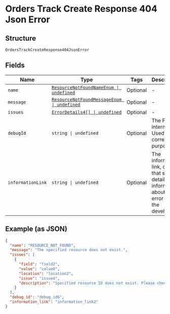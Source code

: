 
# Orders Track Create Response 404 Json Error

## Structure

`OrdersTrackCreateResponse404JsonError`

## Fields

| Name | Type | Tags | Description |
|  --- | --- | --- | --- |
| `name` | [`ResourceNotFoundNameEnum \| undefined`](../../doc/models/resource-not-found-name-enum.md) | Optional | - |
| `message` | [`ResourceNotFoundMessageEnum \| undefined`](../../doc/models/resource-not-found-message-enum.md) | Optional | - |
| `issues` | [`ErrorDetails4[] \| undefined`](../../doc/models/error-details-4.md) | Optional | - |
| `debugId` | `string \| undefined` | Optional | The PayPal internal ID. Used for correlation purposes. |
| `informationLink` | `string \| undefined` | Optional | The information link, or URI, that shows detailed information about this error for the developer. |

## Example (as JSON)

```json
{
  "name": "RESOURCE_NOT_FOUND",
  "message": "The specified resource does not exist.",
  "issues": [
    {
      "field": "field2",
      "value": "value0",
      "location": "location2",
      "issue": "issue4",
      "description": "Specified resource ID does not exist. Please check the resource ID and try again."
    }
  ],
  "debug_id": "debug_id6",
  "information_link": "information_link2"
}
```

